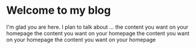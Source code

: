 # Welcome to my blog

I'm glad you are here. I plan to talk about ...
 the content you want on your homepage the content you want on your homepage
 the content you want on your homepage the content you want on your homepage

